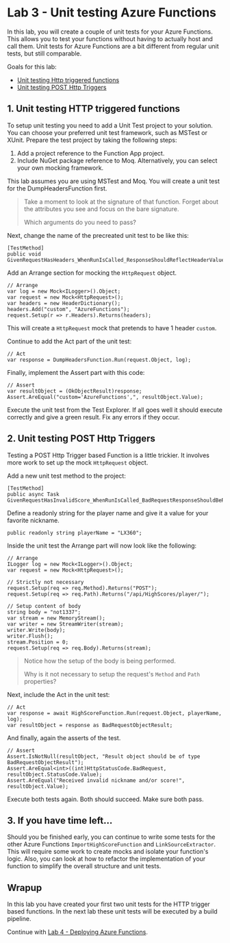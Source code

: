 # Lab 3 - Unit testing Azure Functions

In this lab, you will create a couple of unit tests for your Azure Functions. This allows you to test your functions without having to actually host and call them. Unit tests for Azure Functions are a bit different from regular unit tests, but still comparable.

Goals for this lab: 
- [Unit testing Http triggered functions](#1)
- [Unit testing POST Http Triggers](#2)

## <a name="1"></a>1. Unit testing HTTP triggered functions

To setup unit testing you need to add a Unit Test project to your solution. You can choose your preferred unit test framework, such as MSTest or XUnit. Prepare the test project by taking the following steps:

1. Add a project reference to the Function App project.
2. Include NuGet package reference to Moq. Alternatively, you can select your own mocking framework.

This lab assumes you are using MSTest and Moq.
You will create a unit test for the DumpHeadersFunction first. 

> Take a moment to look at the signature of that function. Forget about the attributes you see and focus on the bare signature. 
>
> Which arguments do you need to pass?

Next, change the name of the precreated unit test to be like this:
```
[TestMethod]
public void GivenRequestHasHeaders_WhenRunIsCalled_ResponseShouldReflectHeaderValues()
``` 

Add an Arrange section for mocking the ```HttpRequest``` object.
```
// Arrange
var log = new Mock<ILogger>().Object;
var request = new Mock<HttpRequest>();
var headers = new HeaderDictionary();
headers.Add("custom", "AzureFunctions");
request.Setup(r => r.Headers).Returns(headers);
```
This will create a ```HttpRequest``` mock that pretends to have 1 header ```custom```.

Continue to add the Act part of the unit test:
```
// Act
var response = DumpHeadersFunction.Run(request.Object, log);
```

Finally, implement the Assert part with this code:
```
// Assert
var resultObject = (OkObjectResult)response;
Assert.AreEqual("custom='AzureFunctions',", resultObject.Value);
```
Execute the unit test from the Test Explorer. If all goes well it should execute correctly and give a green result. Fix any errors if they occur.

## <a name="2"></a>2. Unit testing POST Http Triggers

Testing a POST Http Trigger based Function is a little trickier. It involves more work to set up the mock ```HttpRequest``` object.

Add a new unit test method to the project:
```
[TestMethod]
public async Task GivenRequestHasInvalidScore_WhenRunIsCalled_BadRequestResponseShouldBeReturned()
```

Define a readonly string for the player name and give it a value for your favorite nickname.
```
public readonly string playerName = "LX360";
```

Inside the unit test the Arrange part will now look like the following: 
```
// Arrange
ILogger log = new Mock<ILogger>().Object;
var request = new Mock<HttpRequest>();

// Strictly not necessary
request.Setup(req => req.Method).Returns("POST");
request.Setup(req => req.Path).Returns("/api/HighScores/player/");

// Setup content of body
string body = "not1337";
var stream = new MemoryStream();
var writer = new StreamWriter(stream);
writer.Write(body);
writer.Flush();
stream.Position = 0;
request.Setup(req => req.Body).Returns(stream);
```

> Notice how the setup of the body is being performed. 
> 
> Why is it not necessary to setup the request's ```Method``` and ```Path``` properties?

Next, include the Act in the unit test:
```
// Act
var response = await HighScoreFunction.Run(request.Object, playerName, log);
var resultObject = response as BadRequestObjectResult;
```

And finally, again the asserts of the test.
```
// Assert
Assert.IsNotNull(resultObject, "Result object should be of type BadRequestObjectResult");
Assert.AreEqual<int>((int)HttpStatusCode.BadRequest, resultObject.StatusCode.Value);
Assert.AreEqual("Received invalid nickname and/or score!", resultObject.Value);
```

Execute both tests again. Both should succeed. Make sure both pass.

## <a name="3"></a>3. If you have time left...

Should you be finished early, you can continue to write some tests for the other Azure Functions ```ImportHighScoreFunction``` and ```LinkSourceExtractor```. This will require some work to create mocks and isolate your function's logic. Also, you can look at how to refactor the implementation of your function to simplify the overall structure and unit tests. 

## Wrapup
In this lab you have created your first two unit tests for the HTTP trigger based functions. In the next lab these unit tests will be executed by a build pipeline.

Continue with [Lab 4 - Deploying Azure Functions](Lab4-Deploying.md).
